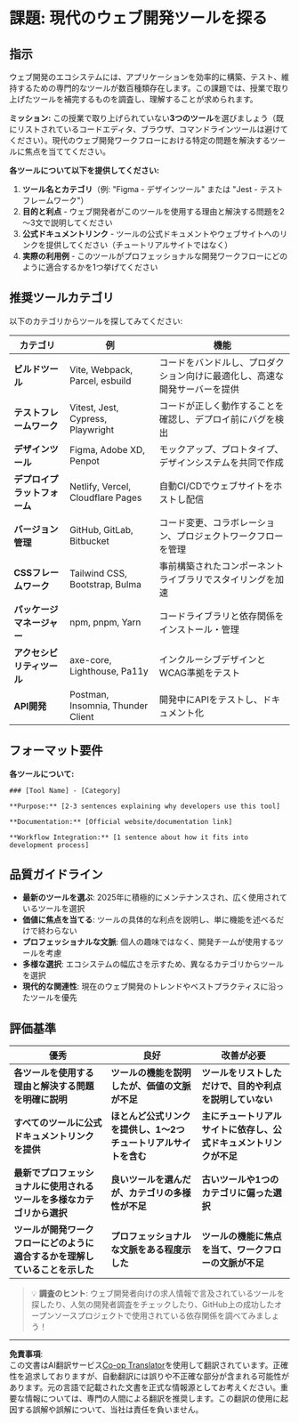 <!--
CO_OP_TRANSLATOR_METADATA:
{
  "original_hash": "17b8ec8e85d99e27dcb3f73842e583be",
  "translation_date": "2025-10-24T14:51:36+00:00",
  "source_file": "1-getting-started-lessons/1-intro-to-programming-languages/assignment.md",
  "language_code": "ja"
}
-->
# 課題: 現代のウェブ開発ツールを探る

## 指示

ウェブ開発のエコシステムには、アプリケーションを効率的に構築、テスト、維持するための専門的なツールが数百種類存在します。この課題では、授業で取り上げたツールを補完するものを調査し、理解することが求められます。

**ミッション:** この授業で取り上げられていない**3つのツール**を選びましょう（既にリストされているコードエディタ、ブラウザ、コマンドラインツールは避けてください）。現代のウェブ開発ワークフローにおける特定の問題を解決するツールに焦点を当ててください。

**各ツールについて以下を提供してください:**

1. **ツール名とカテゴリ**（例: "Figma - デザインツール" または "Jest - テストフレームワーク"）
2. **目的と利点** - ウェブ開発者がこのツールを使用する理由と解決する問題を2～3文で説明してください
3. **公式ドキュメントリンク** - ツールの公式ドキュメントやウェブサイトへのリンクを提供してください（チュートリアルサイトではなく）
4. **実際の利用例** - このツールがプロフェッショナルな開発ワークフローにどのように適合するかを1つ挙げてください

## 推奨ツールカテゴリ

以下のカテゴリからツールを探してみてください:

| カテゴリ | 例 | 機能 |
|----------|----|------|
| **ビルドツール** | Vite, Webpack, Parcel, esbuild | コードをバンドルし、プロダクション向けに最適化し、高速な開発サーバーを提供 |
| **テストフレームワーク** | Vitest, Jest, Cypress, Playwright | コードが正しく動作することを確認し、デプロイ前にバグを検出 |
| **デザインツール** | Figma, Adobe XD, Penpot | モックアップ、プロトタイプ、デザインシステムを共同で作成 |
| **デプロイプラットフォーム** | Netlify, Vercel, Cloudflare Pages | 自動CI/CDでウェブサイトをホストし配信 |
| **バージョン管理** | GitHub, GitLab, Bitbucket | コード変更、コラボレーション、プロジェクトワークフローを管理 |
| **CSSフレームワーク** | Tailwind CSS, Bootstrap, Bulma | 事前構築されたコンポーネントライブラリでスタイリングを加速 |
| **パッケージマネージャー** | npm, pnpm, Yarn | コードライブラリと依存関係をインストール・管理 |
| **アクセシビリティツール** | axe-core, Lighthouse, Pa11y | インクルーシブデザインとWCAG準拠をテスト |
| **API開発** | Postman, Insomnia, Thunder Client | 開発中にAPIをテストし、ドキュメント化 |

## フォーマット要件

**各ツールについて:**
```
### [Tool Name] - [Category]

**Purpose:** [2-3 sentences explaining why developers use this tool]

**Documentation:** [Official website/documentation link]

**Workflow Integration:** [1 sentence about how it fits into development process]
```

## 品質ガイドライン

- **最新のツールを選ぶ**: 2025年に積極的にメンテナンスされ、広く使用されているツールを選択
- **価値に焦点を当てる**: ツールの具体的な利点を説明し、単に機能を述べるだけで終わらない
- **プロフェッショナルな文脈**: 個人の趣味ではなく、開発チームが使用するツールを考慮
- **多様な選択**: エコシステムの幅広さを示すため、異なるカテゴリからツールを選択
- **現代的な関連性**: 現在のウェブ開発のトレンドやベストプラクティスに沿ったツールを優先

## 評価基準

| 優秀 | 良好 | 改善が必要 |
|------|------|------------|
| **各ツールを使用する理由と解決する問題を明確に説明** | **ツールの機能を説明したが、価値の文脈が不足** | **ツールをリストしただけで、目的や利点を説明していない** |
| **すべてのツールに公式ドキュメントリンクを提供** | **ほとんど公式リンクを提供し、1～2つチュートリアルサイトを含む** | **主にチュートリアルサイトに依存し、公式ドキュメントリンクが不足** |
| **最新でプロフェッショナルに使用されるツールを多様なカテゴリから選択** | **良いツールを選んだが、カテゴリの多様性が不足** | **古いツールや1つのカテゴリに偏った選択** |
| **ツールが開発ワークフローにどのように適合するかを理解していることを示した** | **プロフェッショナルな文脈をある程度示した** | **ツールの機能に焦点を当て、ワークフローの文脈が不足** |

> 💡 **調査のヒント**: ウェブ開発者向けの求人情報で言及されているツールを探したり、人気の開発者調査をチェックしたり、GitHub上の成功したオープンソースプロジェクトで使用されている依存関係を調べてみましょう！

---

**免責事項**:  
この文書はAI翻訳サービス[Co-op Translator](https://github.com/Azure/co-op-translator)を使用して翻訳されています。正確性を追求しておりますが、自動翻訳には誤りや不正確な部分が含まれる可能性があります。元の言語で記載された文書を正式な情報源としてお考えください。重要な情報については、専門の人間による翻訳を推奨します。この翻訳の使用に起因する誤解や誤解について、当社は責任を負いません。